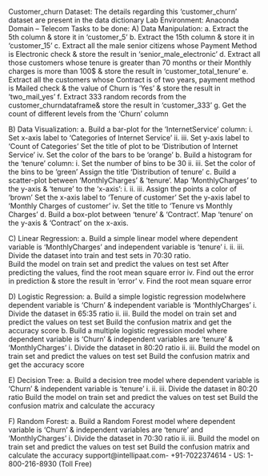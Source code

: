 Customer_churn Dataset: 
The details regarding this ‘customer_churn’ dataset are present in the data dictionary 
Lab Environment: Anaconda 
Domain – Telecom 
Tasks to be done:
 A) Data Manipulation: 
a. Extract the 5th column & store it in ‘customer_5’ 
b. Extract the 15th column & store it in ‘customer_15’ 
c. Extract all the male senior citizens whose Payment Method is Electronic check & 
store the result in ‘senior_male_electronic’ 
d. Extract all those customers whose tenure is greater than 70 months or their 
Monthly charges is more than 100$ & store the result in ‘customer_total_tenure’ 
e. Extract all the customers whose Contract is of two years, payment method is Mailed 
check & the value of Churn is ‘Yes’ & store the result in ‘two_mail_yes’ 
f. 
Extract 333 random records from the customer_churndataframe& store the result in 
‘customer_333’ 
g. Get the count of different levels from the ‘Churn’ column  

B) Data Visualization: 
a. Build a bar-plot for the ’InternetService’ column: 
i. 
Set x-axis label to ‘Categories of Internet Service’ 
ii. 
iii. 
Set y-axis label to ‘Count of Categories’ 
Set the title of plot to be ‘Distribution of Internet Service’ 
iv. Set the color of the bars to be ‘orange’ 
b. Build a histogram for the ‘tenure’ column: 
i. 
Set the number of bins to be 30 
ii. 
iii. 
Set the color of the bins  to be ‘green’ 
Assign the title ‘Distribution of tenure’ 
c. Build a scatter-plot between ‘MonthlyCharges’ & ‘tenure’. Map ‘MonthlyCharges’ to 
the y-axis & ‘tenure’ to the ‘x-axis’: 
i. 
ii. 
iii. 
Assign the points a color of ‘brown’ 
Set the x-axis label to ‘Tenure of customer’ 
Set the y-axis label to ‘Monthly Charges of customer’ 
iv. Set the title to ‘Tenure vs Monthly Charges’ 
d. Build a box-plot between ‘tenure’ & ‘Contract’. Map ‘tenure’ on the y-axis & 
‘Contract’ on the x-axis.  

C) Linear Regression: 
a. Build a simple linear model where dependent variable is ‘MonthlyCharges’ and 
independent variable is ‘tenure’ 
i. 
ii. 
iii. 
Divide the dataset into train and test sets in 70:30 ratio.  
Build the model on train set and predict the values on test set 
After predicting the values, find the root mean square error 
iv. Find out the error in prediction & store the result in ‘error’ 
v. Find the root mean square error 

D) Logistic Regression: 
a. Build a simple logistic regression modelwhere dependent variable is ‘Churn’ & 
independent variable is ‘MonthlyCharges’ 
i. 
Divide the dataset in 65:35 ratio 
ii. 
iii. 
Build the model on train set and predict the values on test set 
Build the confusion matrix and get the accuracy score 
b. Build a multiple logistic regression model where dependent variable is ‘Churn’ & 
independent variables are ‘tenure’ & ‘MonthlyCharges’ 
i. 
Divide the dataset in 80:20 ratio 
ii. 
iii. 
Build the model on train set and predict the values on test set 
Build the confusion matrix and get the accuracy score 

E) Decision Tree: 
a. Build a decision tree model where dependent variable is ‘Churn’ & independent 
variable is ‘tenure’ 
i. 
ii. 
iii. 
Divide the dataset in 80:20 ratio 
Build the model on train set and predict the values on test set 
Build the confusion matrix and calculate the accuracy 

F) Random Forest: 
a. Build a Random Forest model where dependent variable is ‘Churn’ & independent 
variables are ‘tenure’ and ‘MonthlyCharges’ 
i. 
Divide the dataset in 70:30 ratio 
ii. 
iii. 
Build the model on train set and predict the values on test set 
Build the confusion matrix and calculate the accuracy 
support@intellipaat.com- +91-7022374614 - US: 1-800-216-8930 (Toll Free) 
